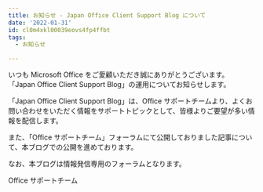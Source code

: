 ```yaml
---
title: お知らせ - Japan Office Client Support Blog について
date: '2022-01-31'
id: cl0m4xkl00039eovs4fp4ffbt
tags:
  - お知らせ

---
```


いつも Microsoft Office をご愛顧いただき誠にありがとうございます。
「Japan Office Client Support Blog」の運用についてお知らせします。

「Japan Office Client Support Blog」は、Office サポートチームより、よくお問い合わせをいただく情報をサポートトピックとして、皆様よりご要望が多い情報を配信します。

また、「Office サポートチーム」フォーラムにて公開しておりました記事について、本ブログでの公開を進めております。


なお、本ブログは情報発信専用のフォーラムとなります。

Office サポートチーム